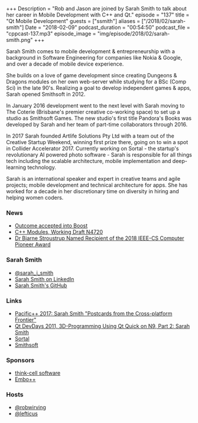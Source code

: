 +++
Description = "Rob and Jason are joined by Sarah Smith to talk about her career in Mobile Development with C++ and Qt."
episode = "137"
title = "Qt Mobile Development"
guests = ["ssmith"]
aliases = ["/2018/02/sarah-smith"]
Date = "2018-02-09"
podcast_duration = "00:54:50"
podcast_file = "cppcast-137.mp3"
episode_image = "img/episode/2018/02/sarah-smith.png"
+++

Sarah Smith comes to mobile development & entrepreneurship with a background in Software Engineering for companies like Nokia & Google, and over a decade of mobile device experience.

She builds on a love of game development since creating Dungeons & Dragons modules on her own web-server while studying for a BSc (Comp Sci) in the late 90's. Realizing a goal to develop independent games & apps, Sarah opened Smithsoft in 2012.

In January 2016 development went to the next level with Sarah moving to The Coterie (Brisbane's premier creative co-working space) to set up a studio as Smithsoft Games. The new studio's first title Pandora's Books was developed by Sarah and her team of part-time collaborators through 2016.

In 2017 Sarah founded Artlife Solutions Pty Ltd with a team out of the Creative Startup Weekend, winning first prize there, going on to win a spot in Collider Accelerator 2017. Currently working on Sortal - the startup's revolutionary AI powered photo software - Sarah is responsible for all things tech including the scalable architecture, mobile implementation and deep-learning technology.

Sarah is an international speaker and expert in creative teams and agile projects; mobile development and technical architecture for apps. She has worked for a decade in her discretionary time on diversity in hiring and helping women coders.

### News ###

 - [Outcome accepted into Boost](https://www.reddit.com/r/cpp/comments/7vdpyu/outcome_accepted_into_the_boost_c_libraries/)
 - [C++ Modules, Working Draft N4720](https://www.reddit.com/r/cpp/comments/7unskl/c_modules_working_draft_n4720/)
 - [Dr Bjarne Stroustrup Named Recipient of the 2018 IEEE-CS Computer Pioneer Award](https://www.computer.org/web/pressroom/computer-pioneer-2018)
 
### Sarah Smith ###

 - [@sarah_j_smith](http://twitter.com/sarah_j_smith)
 - [Sarah Smith on LinkedIn](https://github.com/sarah-j-smith/)
 - [Sarah Smith's GitHub](https://github.com/sarah-j-smith/)

### Links ###

 - [Pacific++ 2017: Sarah Smith "Postcards from the Cross-platform Frontier"](https://www.youtube.com/watch?v=h4VFP2oXKeU)
 - [Qt DevDays 2011, 3D-Programming Using Qt Quick on N9, Part 2: Sarah Smith](https://www.youtube.com/watch?v=-kgOsoTti4M)
 - [Sortal](https://www.mysortal.com/)
 - [Smithsoft](http://smithsoft.online/)

### Sponsors ###

- [think-cell software](http://www.think-cell.com/cppcast)
- [Embo++](https://embo.io)

### Hosts ###

- [@robwirving](https://twitter.com/robwirving)
- [@lefticus](https://twitter.com/lefticus)

